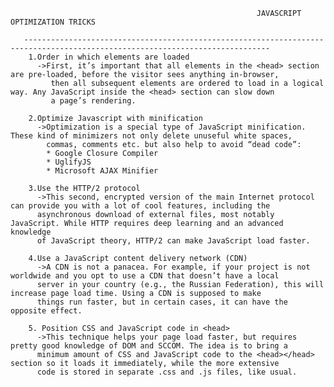                                                            JAVASCRIPT OPTIMIZATION TRICKS
                                                              
       -----------------------------------------------------------------------------------------------------------------------------
        1.Order in which elements are loaded
          ->First, it’s important that all elements in the <head> section are pre-loaded, before the visitor sees anything in-browser,
             then all subsequent elements are ordered to load in a logical way. Any JavaScript inside the <head> section can slow down 
             a page’s rendering.
         
        2.Optimize Javascript with minification
          ->Optimization is a special type of JavaScript minification. These kind of minimizers not only delete unuseful white spaces, 
            commas, comments etc. but also help to avoid “dead code”:
            * Google Closure Compiler
            * UglifyJS
            * Microsoft AJAX Minifier
          
        3.Use the HTTP/2 protocol
          ->This second, encrypted version of the main Internet protocol can provide you with a lot of cool features, including the 
          asynchronous download of external files, most notably JavaScript. While HTTP requires deep learning and an advanced knowledge
          of JavaScript theory, HTTP/2 can make JavaScript load faster.
          
        4.Use a JavaScript content delivery network (CDN)
          ->A CDN is not a panacea. For example, if your project is not worldwide and you opt to use a CDN that doesn’t have a local 
          server in your country (e.g., the Russian Federation), this will increase page load time. Using a CDN is supposed to make
          things run faster, but in certain cases, it can have the opposite effect.
          
        5. Position CSS and JavaScript code in <head>
          ->This technique helps your page load faster, but requires pretty good knowledge of DOM and SCCOM. The idea is to bring a
          minimum amount of CSS and JavaScript code to the <head></head> section so it loads it immediately, while the more extensive 
          code is stored in separate .css and .js files, like usual.
